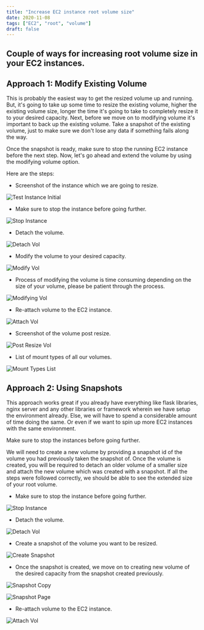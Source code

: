 ```yaml
---
title: "Increase EC2 instance root volume size"
date: 2020-11-08
tags: ["EC2", "root", "volume"]
draft: false
---
```


Couple of ways for increasing root volume size in your EC2 instances.
------

Approach 1: Modify Existing Volume
-----
This is probably the easiest way to get the resized volume up and running. But, it's going to take up some time to resize the existing volume, higher the existing volume size, longer the time it's going to take to completely resize it to your desired capacity. Next, before we move on to modifying volume it's important to back up the existing volume. Take a snapshot of the existing volume, just to make sure we don't lose any data if something fails along the way.

Once the snapshot is ready, make sure to stop the running EC2 instance before the next step. Now, let's go ahead and extend the volume by using the modifying volume option.

Here are the steps:

* Screenshot of the instance which we are going to resize.

![Test Instance Initial](https://navymerianda.com/images/Test-Instance-Initial.png)

* Make sure to stop the instance before going further.

![Stop Instance](https://navymerianda.com/images/Stop-Instance.jpg)

* Detach the volume.

![Detach Vol](https://navymerianda.com/images/Detach-Vol.jpg)

* Modify the volume to your desired capacity.

![Modify Vol](https://navymerianda.com/images/Modify-Vol.jpg)

* Process of modifying the volume is time consuming depending on the size of your volume, please be patient through the process.

![Modifying Vol](https://navymerianda.com/images/Processing-Modify-Vol.jpg)

* Re-attach volume to the EC2 instance.

![Attach Vol](https://navymerianda.com/images/Attach-Vol.jpg)

* Screenshot of the volume post resize.

![Post Resize Vol](https://navymerianda.com/images/Post-Resizing.png)

* List of mount types of all our volumes.

![Mount Types List](https://navymerianda.com/images/Mount-Types-Post.jpg)

Approach 2: Using Snapshots
-----
This approach works great if you already have everything like flask libraries, nginx server and any other libraries or framework wherein we have setup the environment already. Else, we will have to spend a considerable amount of time doing the same. Or even if we want to spin up more EC2 instances with the same environment.

Make sure to stop the instances before going further.

We will need to create a new volume by providing a snapshot id of the volume you had previously taken the snapshot of.
Once the volume is created, you will be required to detach an older volume of a smaller size and attach the new volume
which was created with a snapshot. If all the steps were followed correctly, we should be able to see the extended size
of your root volume.

* Make sure to stop the instance before going further.

![Stop Instance](https://navymerianda.com/images/Stop-Instance.jpg)

* Detach the volume.

![Detach Vol](https://navymerianda.com/images/Detach-Vol.jpg)

* Create a snapshot of the volume you want to be resized.

![Create Snapshot](https://navymerianda.com/images/Create-Snapshot.jpg)

* Once the snapshot is created, we move on to creating new volume of the desired capacity from the snapshot created previously.

![Snapshot Copy](https://navymerianda.com/images/Snapshot-Copy.jpg)

![Snapshot Page](https://navymerianda.com/images/Create-Vol-Snapshot.jpg)

* Re-attach volume to the EC2 instance.

![Attach Vol](https://navymerianda.com/images/Attach-Vol.jpg)